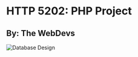 # HTTP 5202: PHP Project
## By: The WebDevs

![Database Design](https://github.com/alexsxnchez/TheWebDevs/PHP_project/blob/main/images/database_design/Database_Design.png?raw=true)